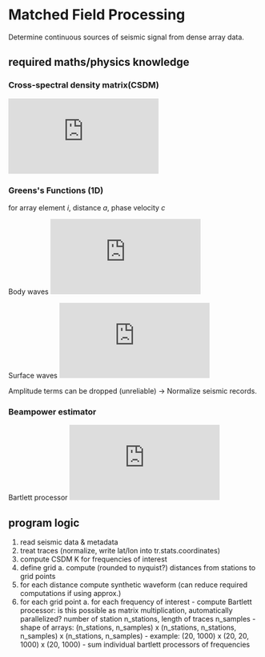 # Matched Field Processing

Determine continuous sources of seismic signal from dense array data.

## required maths/physics knowledge

### Cross-spectral density matrix(CSDM)

![equation](http://www.sciweavers.org/tex2img.php?eq=K_%7Bij%7D%28%5Comega%29%20%3D%20d_i%28%5Comega%29%20d_j%5E%2A%28%5Comega%29&bc=White&fc=Black&im=png&fs=12&ff=arev&edit=0)

### Greens's Functions (1D)

for array element *i*, distance *a*, phase velocity *c*

Body waves ![equation](http://www.sciweavers.org/tex2img.php?eq=%5Chat%7Bd_i%7D%28%5Comega%2C%20a%29%20%3D%20%5Cfrac%7B1%7D%7B4%5Cpi%20a%7D%5Cexp%5Cleft%28%5Cfrac%7B-i%5Comega%20a%7D%7Bc%7D%5Cright%29&bc=White&fc=Black&im=png&fs=12&ff=arev&edit=0)

Surface waves ![equation](http://www.sciweavers.org/tex2img.php?eq=%5Chat%7Bd_i%7D%28%5Comega%2C%20a%29%20%3D%20%5Csqrt%7B%5Cfrac%7B2%7D%7B%5Cpi%20a%7D%7D%5Cexp%5Cleft%28%5Cfrac%7B-i%5Cpi%7D%7B4%7D%5Cright%29%5Cexp%5Cleft%28%5Cfrac%7B-i%5Comega%20a%7D%7Bc%7D%5Cright%29&bc=White&fc=Black&im=png&fs=12&ff=arev&edit=0)

Amplitude terms can be dropped (unreliable) -> Normalize seismic records.

### Beampower estimator

Bartlett processor ![equation](http://www.sciweavers.org/tex2img.php?eq=B_%7BBart%7D%28a%29%20%3D%20%5Csum_%7B%5Comega%7D%7C%5Chat%7Bd_i%5E%2A%7D%28%5Comega%2C%20a%29%20K_%7Bij%7D%20%28%5Comega%29%20%5Chat%7Bd_j%5E%2A%7D%28%5Comega%2C%20a%29%7C&bc=White&fc=Black&im=png&fs=12&ff=arev&edit=0)

## program logic

1. read seismic data & metadata
2. treat traces (normalize, write lat/lon into tr.stats.coordinates)
3. compute CSDM K for frequencies of interest
4. define grid
    a. compute (rounded to nyquist?) distances from stations to grid points
5. for each distance compute synthetic waveform (can reduce required computations if using approx.)
6. for each grid point
    a. for each frequency of interest
        - compute Bartlett processor: is this possible as matrix multiplication, automatically parallelized? number of station n_stations, length of traces n_samples
          - shape of arrays: (n_stations, n_samples) x (n_stations, n_stations, n_samples) x (n_stations, n_samples)
          - example: (20, 1000) x (20, 20, 1000) x (20, 1000)
        - sum individual bartlett processors of frequencies
